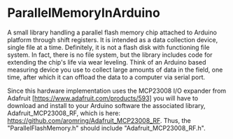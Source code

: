 # ParallelMemoryInArduino

A small library handling a parallel flash memory chip attached to Arduino platform through shift registers. It is intended as a data collection device, single file at a time. Definitely, it is not a flash disk with functioning file system. In fact, there is no file system, but the library includes code for extending the chip's life via wear leveling. Think of an Arduino based measuring device you use to collect large amounts of data in the field, one time, after which it can offload the data to a computer via serial port.

Since this hardware implementation uses the MCP23008 I/O expander from Adafruit [https://www.adafruit.com/products/593] you  will have to download and install to your Arduino software the associated library, Adafruit_MCP23008_RF, which is here: https://github.com/aromring/Adafruit_MCP23008_RF. Thus, the "ParallelFlashMemory.h" should include "Adafruit_MCP23008_RF.h".

